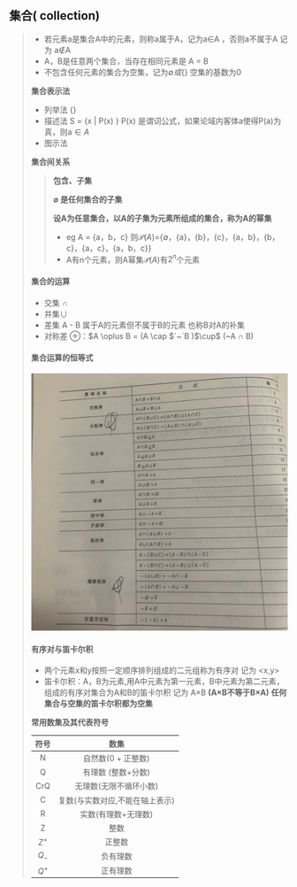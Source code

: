 ## 集合( collection)

> - 若元素a是集合A中的元素，则称a属于A，记为a$\in$A ，否则a不属于A 记为 a$\notin$A
> - A，B是任意两个集合，当存在相同元素是 A = B 
> - 不包含任何元素的集合为空集，记为$\emptyset 或 \{\}$ 空集的基数为0 
>
> **集合表示法**
>
> - 列举法 {}
>- 描述法 S = {x | P(x) } P(x) 是谓词公式，如果论域内客体a使得P(a)为真，则a$\in A$
> - 图示法
> 
> **集合间关系**
>
> > **包含、子集**
>>>
> > **$\emptyset$ 是任何集合的子集**
>>>
> > **设A为任意集合，以A的子集为元素所组成的集合，称为A的幂集**
> >
> > - eg A = {a，b，c}  则$\mathscr{P}(A)$={$\emptyset$，{a}，{b}，{c}，{a，b}，{b，c}，{a，c}，{a，b，c}}
> > - A有n个元素，则A幂集$\mathscr{P}(A)$有$2^n$个元素
> 
> #### **集合的运算**
> 
> - 交集 $\cap$
> - 并集$\cup$
>- 差集  A - B 属于A的元素但不属于B的元素 也称B对A的补集
> - 对称差 $\oplus$：$A \oplus B = (A \cap $`~`B )$\cup$ (~A $\cap$ B)
>
> 
>
> #### **集合运算的恒等式**
> 
> <img src="image-20220102235232106.png" alt="image-20220102235232106" style="zoom: 50%;" /> 
>
> #### **有序对与笛卡尔积**
>
> - 两个元素x和y按照一定顺序排列组成的二元组称为有序对 记为 <x,y>
>- 笛卡尔积：A，B为元素,用A中元素为第一元素，B中元素为第二元素，组成的有序对集合为A和B的笛卡尔积 记为 A$\times$B  **(A$\times$B不等于B$\times$A)**  **任何集合与空集的笛卡尔积都为空集**
> 
>
> 
> **常用数集及其代表符号**
> 
> | 符号  |              数集               |
>| :---: | :-----------------------------: |
> |   N   |       自然数(0 + 正整数)        |
>|   Q   |       有理数 (整数+分数)        |
> |  CrQ  |     无理数(无限不循环小数)      |
>|   C   | 复数(与实数对应,不能在轴上表示) |
> |   R   |       实数(有理数+无理数)       |
> |   Z   |              整数               |
> | $Z^+$ |             正整数              |
> | $Q_-$ |            负有理数             |
> | $Q^+$ |            正有理数             |
> 
> 

 
